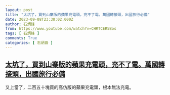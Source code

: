 ```yaml
---
layout: post
title: "太坑了，買到山寨版的蘋果充電頭，充不了電。萬國轉接頭，出國旅行必備"
date: 2023-09-08T23:30:02.000Z
author: 石炳鋒
from: https://www.youtube.com/watch?v=CHRTCER5Bos
tags: [ 石炳锋 ]
comments: True
categories: [ 石炳锋 ]
---
```

<!--1694215802000-->
[太坑了，買到山寨版的蘋果充電頭，充不了電。萬國轉接頭，出國旅行必備](https://www.youtube.com/watch?v=CHRTCER5Bos)
------

<div>
又上當了，二百五十塊買的高仿版的蘋果充電頭，根本無法充電。
</div>
